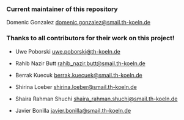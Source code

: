 ### Current maintainer of this repository

Domenic Gonzalez <domenic.gonzalez@smail.th-koeln.de>


### Thanks to all contributors for their work on this project!

* Uwe Poborski <uwe.poborski@th-koeln.de>

* Rahib Nazir Butt <rahib_nazir.butt@smail.th-koeln.de>
  
* Berrak Kuecuk <berrak.kuecuek@smail.th-koeln.de>
* Shirina Loeber <shirina.loeber@smail.th-koeln.de>
* Shaira Rahman Shuchi <shaira_rahman.shuchi@smail.th-koeln.de>
* Javier Bonilla <javier.bonilla@smail.th-koeln.de>
